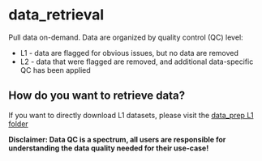 # data_retrieval
Pull data on-demand. Data are organized by quality control (QC) level: 

 - L1 - data are flagged for obvious issues, but no data are removed
 - L2 - data that were flagged are removed, and additional data-specific QC has been applied

## How do you want to retrieve data?

If you want to directly download L1 datasets, please visit the [data_prep L1 folder](https://github.com/MCRLdata-Sandbox/data_prep/tree/main/data/outputs/L1)

**Disclaimer: Data QC is a spectrum, all users are responsible for understanding the data quality needed for their use-case!**
